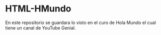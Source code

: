 # HTML-HMundo
En este repositorio se guardara lo visto en el curo de Hola Mundo el cual tiene un canal de YouTube Genial.
